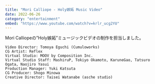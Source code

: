 ```yaml
---
title: "Mori Calliope - Holy嫉妬 Music Video"
date: 2022-06-26
category: "entertainment"
embed: "https://www.youtube.com/watch?v=krlr_ucg2YU"
---
```


Mori Calliopeの”Holy嫉妬”ミュージックビデオの制作を担当しました。

```plaintext
Video Director: Tomoya Eguchi (Cumuloworks)
CG Artist: Reflex
Virtual Studio: MOOV by Composition Inc.
Virtual Studio Staff: MashiruP, Tokiyo Okamoto, KaruneGao, Tatsuro Ogata, Naojiro Yasui
Production Manager: Yuki Katsuta
CG Producer: Shogo Minowa
Creative Director: Taisei Watanabe (asche studio)
```
